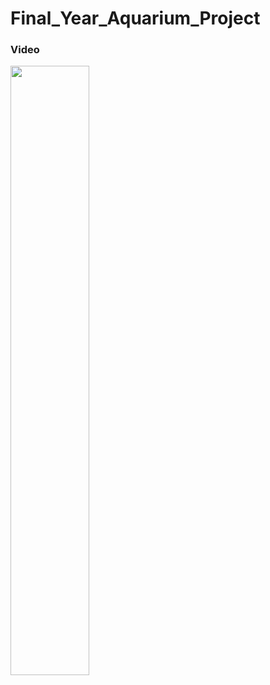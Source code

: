 # Final_Year_Aquarium_Project
### Video
[<img src="https://r.resimlink.com/wJksN.jpg" width="50%">](https://drive.google.com/file/d/1Of7dxlSQWjCBufpUw2A0cSVWcjmrgNWb/view?usp=sharing)
